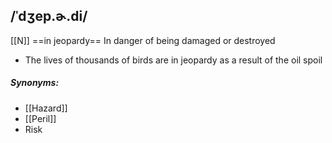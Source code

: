 ## /ˈdʒep.ɚ.di/
[[N]]
==in jeopardy==
In danger of being damaged or destroyed

- The lives of thousands of birds are in jeopardy as a result of the oil spoil

##### Synonyms:
- [[Hazard]]
- [[Peril]]
- Risk